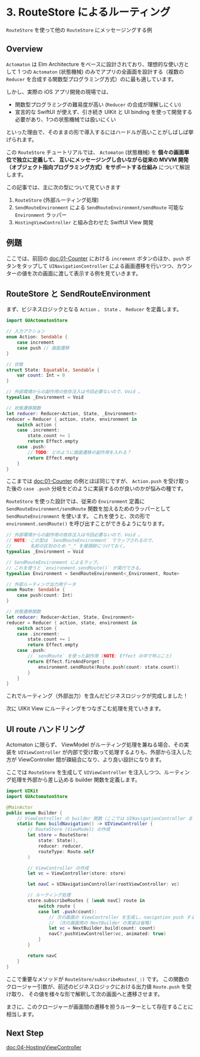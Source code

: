 # 3. RouteStore によるルーティング

``RouteStore`` を使って他の ``RouteStore`` にメッセージングする例

## Overview

`Actomaton` は Elm Architecture をベースに設計されており、理想的な使い方として 1 つの `Actomaton` (状態機械) のみでアプリの全画面を設計する（複数の `Reducer` を合成する関数型プログラミング方式）のに最も適しています。

しかし、実際の iOS アプリ開発の現場では、

- 関数型プログラミングの難易度が高い (`Reducer` の合成が理解しにくい)
- 宣言的な SwiftUI が使えず、引き続き UIKit と UI binding を使って開発する必要があり、1つの状態機械では扱いにくい

といった理由で、そのままの形で導入するにはハードルが高いことがしばしば挙げられます。

この ``RouteStore`` チュートリアルでは、 `Actomaton` (状態機械) を **個々の画面単位で独立に定義して、
互いにメッセージングし合いながら従来の MVVM 開発（オブジェクト指向プログラミング方式）をサポートする仕組み** について解説します。

この記事では、主に次の型について見ていきます

1. ``RouteStore`` (外部ルーティング処理)
2. ``SendRouteEnvironment`` による ``SendRouteEnvironment/sendRoute`` 可能な `Environment` ラッパー
3. ``HostingViewController`` と組み合わせた SwiftUI View 開発

## 例題

ここでは、前回の <doc:01-Counter> における `increment` ボタンのほか、`push` ボタンをタップして `UINavigationController` による画面遷移を行いつつ、カウンターの値を次の画面に渡して表示する例を見ていきます。

## RouteStore と SendRouteEnvironment

まず、ビジネスロジックとなる `Action` 、 `State` 、 `Reducer` を定義します。

```swift
import GUActomatonStore

// 入力アクション
enum Action: Sendable {
    case increment
    case push // 画面遷移
}

// 状態
struct State: Equatable, Sendable {
    var count: Int = 0
}

// 外部環境からの副作用の依存注入は今回必要ないので、Void 。
typealias _Environment = Void

// 状態遷移関数
let reducer: Reducer<Action, State, _Environment>
reducer = Reducer { action, state, environment in
    switch action {
    case .increment:
        state.count += 1
        return Effect.empty
    case .push:
        // TODO: どのように画面遷移の副作用を入れる？
        return Effect.empty
    }
}
```

ここまでは <doc:01-Counter> の例とほぼ同じですが、 `Action.push` を受け取った後の `case .push` 分岐をどのように実装するのが良いのかが悩みの種です。

``RouteStore`` を使った設計では、従来の `Environment` 定義に ``SendRouteEnvironment/sendRoute`` 関数を加えるためのラッパーとして ``SendRouteEnvironment`` を使います。
これを使うと、次の形で `environment.sendRoute()` を呼び出すことができるようになります。


```swift
// 外部環境からの副作用の依存注入は今回必要ないので、Void 。
// NOTE: この型は `SendRouteEnvironment` でラップされるので、
//       名前の区別のため "_" を接頭辞につけておく。
typealias _Environment = Void

// SendRouteEnvironment によるラップ。
// これを使うと `environment.sendRoute()` が実行できる。
typealias Environment = SendRouteEnvironment<_Environment, Route>

// 外部ルーティング出力用データ
enum Route: Sendable {
    case push(count: Int)
}

// 状態遷移関数
let reducer: Reducer<Action, State, Environment>
reducer = Reducer { action, state, environment in
    switch action {
    case .increment:
        state.count += 1
        return Effect.empty
    case .push:
        // `sendRoute` を使った副作用 (NOTE: Effect の中で呼ぶこと)
        return Effect.fireAndForget {
            environment.sendRoute(Route.push(count: state.count))
        }
    }
}
```

これでルーティング（外部出力）を含んだビジネスロジックが完成しました！

次に UIKit View にルーティングをつなぎこむ処理を見ていきます。

## UI route ハンドリング

Actomaton に限らず、 ViewModel がルーティング処理を兼ねる場合、その実装を `UIViewController` が内部で受け取って処理するよりも、外部から注入した方が ViewController 間が疎結合になり、より良い設計になります。

ここでは ``RouteStore`` を生成して `UIViewController` を注入しつつ、ルーティング処理を外部から差し込める builder 関数を定義します。

```swift
import UIKit
import GUActomatonStore

@MainActor
public enum Builder {
    // ViewController の builder 関数（ここでは UINavigationController までまとめて生成）
    static func buildNavigation() -> UIViewController {
        // RouteStore (ViewModel) の作成
        let store = RouteStore(
            state: State(),
            reducer: reducer,
            routeType: Route.self
        )

        // ViewController の作成
        let vc = ViewController(store: store)

        let navC = UINavigationController(rootViewController: vc)

        // ルーティング処理
        store.subscribeRoutes { [weak navC] route in
            switch route {
            case let .push(count):
                // 次の画面の ViewController を生成し、navigation push する。
                // （次の画面用の NextBuilder の実装は省略）
                let vc = NextBuilder.build(count: count)
                navC?.pushViewController(vc, animated: true)
            }
        }

        return navC
    }
}
```

ここで重要なメソッドが ``RouteStore/subscribeRoutes(_:)`` です。
この関数のクロージャー引数が、前述のビジネスロジックにおける出力値 `Route.push` を受け取り、
その値を様々な形で解釈して次の画面へと遷移させます。

まさに、このクロージャーが画面間の遷移を担うルーターとして存在することに相当します。

## Next Step

<doc:04-HostingViewController>
